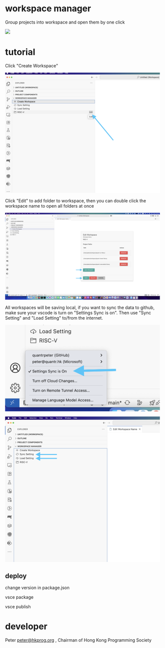 # workspace manager

Group projects into workspace and open them by one click

![](https://quantrpeter.wordpress.com/wp-content/uploads/2025/08/introduction.gif)

# tutorial

Click "Create Workspace"

![](https://github.com/quantrpeter/vscode-workspace-manager/blob/main/screencapture/1.png?raw=true)

Click "Edit" to add folder to workspace, then you can double click the workspace name to open all folders at once

![](https://github.com/quantrpeter/vscode-workspace-manager/blob/main/screencapture/2.png?raw=true)

All workspaces will be saving local, if you want to sync the data to github, make sure your vscode is turn on "Settings Sync is on". Then use "Sync Setting" and "Load Setting" to/from the internet.

![](https://github.com/quantrpeter/vscode-workspace-manager/blob/main/screencapture/4.png?raw=true)

![](https://github.com/quantrpeter/vscode-workspace-manager/blob/main/screencapture/3.png?raw=true)

## deploy

change version in package.json

vsce package

vsce publish

# developer

Peter <peter@hkprog.org> , Chairman of Hong Kong Programming Society
